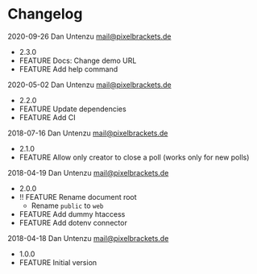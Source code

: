 # Changelog

2020-09-26 Dan Untenzu <mail@pixelbrackets.de>

  * 2.3.0
  * FEATURE Docs: Change demo URL
  * FEATURE Add help command

2020-05-02 Dan Untenzu <mail@pixelbrackets.de>

  * 2.2.0
  * FEATURE Update dependencies
  * FEATURE Add CI

2018-07-16 Dan Untenzu <mail@pixelbrackets.de>

  * 2.1.0
  * FEATURE Allow only creator to close a poll (works only for new polls)

2018-04-19 Dan Untenzu <mail@pixelbrackets.de>

  * 2.0.0
  * !! FEATURE Rename document root
    * Rename `public` to `web`
  * FEATURE Add dummy htaccess
  * FEATURE Add dotenv connector

2018-04-18 Dan Untenzu <mail@pixelbrackets.de>

  * 1.0.0
  * FEATURE Initial version
